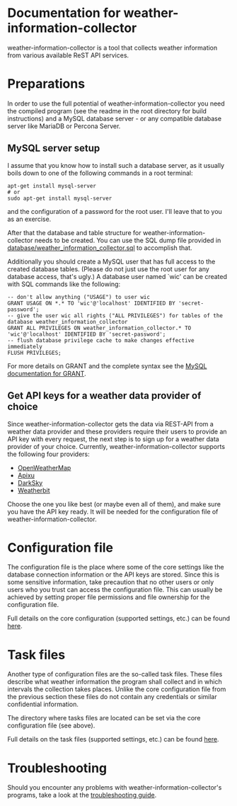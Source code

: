 # Documentation for weather-information-collector

weather-information-collector is a tool that collects weather information from
various available ReST API services.

# Preparations

In order to use the full potential of weather-information-collector you need
the compiled program (see the readme in the root directory for build
instructions) and a MySQL database server - or any compatible database server
like MariaDB or Percona Server.

## MySQL server setup

I assume that you know how to install such a database server, as it usually
boils down to one of the following commands in a root terminal:

    apt-get install mysql-server
    # or
    sudo apt-get install mysql-server

and the configuration of a password for the root user. I'll leave that to you
as an exercise.

After that the database and table structure for weather-information-collector
needs to be created. You can use the SQL dump file provided in
[database/weather_information_collector.sql](../database/weather_information_collector.sql)
to accomplish that.

Additionally you should create a MySQL user that has full access to the created
database tables. (Please do not just use the root user for any database access,
that's ugly.) A database user named `wic' can be created with SQL commands like
the following:

    -- don't allow anything ("USAGE") to user wic
    GRANT USAGE ON *.* TO 'wic'@'localhost' IDENTIFIED BY 'secret-password';
    -- give the user wic all rights ("ALL PRIVILEGES") for tables of the database weather_information_collector
    GRANT ALL PRIVILEGES ON weather_information_collector.* TO 'wic'@'localhost' IDENTIFIED BY 'secret-password';
    -- flush database privilege cache to make changes effective immediately
    FLUSH PRIVILEGES;

For more details on GRANT and the complete syntax see the
[MySQL documentation for GRANT](https://dev.mysql.com/doc/refman/5.7/en/grant.html).

## Get API keys for a weather data provider of choice

Since weather-information-collector gets the data via REST-API from a weather
data provider and these providers require their users to provide an API key
with every request, the next step is to sign up for a weather data provider of
your choice. Currently, weather-information-collector supports the following
four providers:

* [OpenWeatherMap](https://openweathermap.org/)
* [Apixu](https://www.apixu.com/)
* [DarkSky](https://darksky.net/)
* [Weatherbit](https://www.weatherbit.io/)

Choose the one you like best (or maybe even all of them), and make sure you
have the API key ready. It will be needed for the configuration file of
weather-information-collector.

# Configuration file

The configuration file is the place where some of the core settings like the
database connection information or the API keys are stored. Since this is some
sensitive information, take precaution that no other users or only users who
you trust can access the configuration file. This can usually be achieved by
setting proper file permissions and file ownership for the configuration file.

Full details on the core configuration (supported settings, etc.) can be found
[here](configuration-core.md).

# Task files

Another type of configuration files are the so-called task files. These files
describe what weather information the program shall collect and in which
intervals the collection takes places. Unlike the core configuration file from
the previous section these files do not contain any credentials or similar
confidential information.

The directory where tasks files are located can be set via the core
configuration file (see above).

Full details on the task files (supported settings, etc.) can be found
[here](task-files.md).

# Troubleshooting

Should you encounter any problems with weather-information-collector's programs,
take a look at the [troubleshooting guide](troubleshooting.md).
